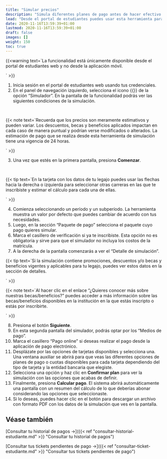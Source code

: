 ```yaml
---
title: "Simular precios"
description: "Simula diferentes planes de pago antes de hacer efectivo el pago de tus aranceles por vía electrónica o presencial."
lead: "Desde el portal de estudiantes puedes usar esta herramienta para simular y evaluar diferentes opciones antes de realizar el pago de tus aranceles. Además, puedes ver cómo se aplican las promociones comerciales, descuentos, becas o beneficios que tengas asociados a tu legajo académico."
date: 2020-11-16T13:59:39+01:00
lastmod: 2020-11-16T13:59:39+01:00
draft: false
images: []
weight: 150
toc: true
---
```


{{<warning text=`La funcionalidad está únicamente disponible desde el portal de estudiantes web y no desde la aplicación móvil.

` >}}
<br>

1. Inicia sesión en el portal de estudiantes web usando tus credenciales.
1. En el panel de navegación izquierdo, selecciona el icono {{<inline-icon image="outline_receipt_long_black_24dp.png" alt="simulator icon">}} de la opción “Simulador”. En la pantalla de la funcionalidad podrás ver las siguientes condiciones de la simulación.
<br>

{{< note text=`Recuerda que los precios son meramente estimativos y pueden variar. Los descuentos, becas y beneficios aplicados impactan en cada caso de manera puntual y podrían verse modificados o alterados. La estimación de pago que se realiza desde esta herramienta de simulación tiene una vigencia de 24 horas.

` >}}
<br>

3. Una vez que estés en la primera pantalla, presiona **Comenzar**.
<br>

{{< tip text=`En la tarjeta con los datos de tu legajo puedes usar las flechas hacia la derecha o izquierda para seleccionar otras carreras en las que te inscribiste y estimar el cálculo para cada una de ellas.

` >}}
<br>

4. Comienza seleccionando un período y un subperíodo. La herramienta muestra un valor por defecto que puedes cambiar de acuerdo con tus necesidades.
5. Luego, en la sección “Paquete de pago” selecciona el paquete cuyo pago quieres simular. 
6. Marca el casillero de verificación si ya te inscribiste. Esta opción no es obligatoria y sirve para que el simulador no incluya los costos de la matrícula. 
7. A la derecha de la pantalla comenzarás a ver el “Detalle de simulación”. 

{{< tip text=`Si la simulación contiene promociones, descuentos y/o becas y beneficios vigentes y aplicables para tu legajo, puedes ver estos datos en la sección de detalles.

` >}}
<br>

{{< note text=`Al hacer clic en el enlace “¿Quieres conocer más sobre nuestras becas/beneficios?” puedes acceder a más información sobre las becas/beneficios disponibles en la institución en la que estás inscripto o estás por inscribirte.

` >}}
<br>

8. Presiona el botón **Siguiente**.
9. En esta segunda pantalla del simulador, podrás optar por los “Medios de pago”.
10. Marca el casillero “Pago online” si deseas realizar el pago desde la aplicación de pago electrónico.
11. Desplázate por las opciones de tarjetas disponibles y selecciona una. Una ventana auxiliar se abrirá para que veas las diferentes opciones de planes de pago o cuotas disponibles para cada tarjeta dependiendo del tipo de tarjeta y la entidad bancaria que elegiste. 
12. Selecciona una opción y haz clic en **Confirmar plan** para ver la simulación con las opciones que acabas de definir. 
13. Finalmente, presiona **Calcular pago**. El sistema abrirá automáticamente una pantalla con un resumen del cálculo de lo que deberías abonar considerando las opciones que seleccionaste. 
14. Si lo deseas, puedes hacer clic en el botón para descargar un archivo con formato PDF con los datos de la simulación que ves en la pantalla.

## Véase también

[Consultar tu historial de pagos →]({{< ref "consultar-historial-estudiante.md" >}} "Consultar tu historial de pagos")
<br>

[Consultar tus tickets pendientes de pago →]({{< ref "consultar-ticket-estudiante.md" >}} "Consultar tus tickets pendientes de pago")
<br>
